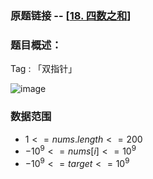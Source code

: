 ### 原题链接 -- [[18. 四数之和](https://leetcode.cn/problems/4sum/)]

### 题目概述：
Tag : 「双指针」

![image](https://user-images.githubusercontent.com/99656524/229824244-8cb0de49-40b2-4c7a-b988-30ba38098ce4.png)

### 数据范围
* $1 <= nums.length <= 200$
* $-10^9 <= nums[i] <= 10^9$
* $-10^9 <= target <= 10^9$
